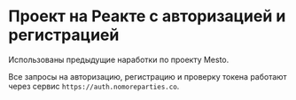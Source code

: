 # Проект на Реакте с авторизацией и регистрацией

Использованы предыдущие наработки по проекту Mesto.

Все запросы на авторизацию, регистрацию и проверку токена работают через сервис `https://auth.nomoreparties.co`.
